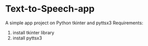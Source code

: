 # Text-to-Speech-app
A simple app project on  Python tkinter and pyttsx3
Requirements:
1) install tkinter library
2) install pyttsx3
